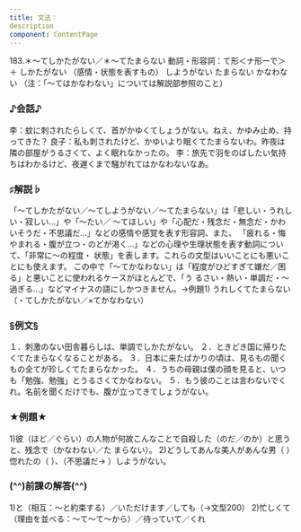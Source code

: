 ```yaml
---
title: 文法：
description
component: ContentPage
---
```



183.＊～てしかたがない／＊～てたまらない
動詞・形容詞：て形＜ナ形ーで＞ ＋ しかたがない
（感情・状態を表すもの） しようがない たまらない かなわない
（注：「～てはかなわない」については解説部参照のこと）
### ♪会話♪
李：蚊に刺されたらしくて、首がかゆくてしょうがない。ねえ、かゆみ止め、持ってきた？
良子：私も刺されたけど、かゆいより眠くてたまらないわ。昨夜は隣の部屋がうるさくて、よく眠れなかったの。
李：旅先で羽をのばしたい気持ちはわかるけど、夜遅くまで騒がれてはかなわないなあ。
### ♯解説♭
「～てしかたがない／～てしようがない／～てたまらない」は「悲しい・うれしい・寂しい…」や「～たい／
～てほしい」や「心配だ・残念だ・無念だ・かわいそうだ・不思議だ…」などの感情や感覚を表す形容詞、また、 「疲れる・悔やまれる・腹が立つ・のどが渇く…」などの心理や生理状態を表す動詞について、「非常に～の程度・ 状態」を表します。これらの文型はいいことにも悪いことにも使えます。
この中で「～てかなわない」は「程度がひどすぎて嫌だ／困る」と悪いことに使われるケースがほとんどで、「う るさい・熱い・単調だ・～過ぎる…」などマイナスの語にしかつきません。→例題1)
うれしくてたまらない（・てしかたがない／×てかなわない）
### §例文§
１．刺激のない田舎暮らしは、単調でしかたがない。
２．ときどき国に帰りたくてたまらなくなることがある。
３．日本に来たばかりの頃は、見るもの聞くもの全てが珍しくてたまらなかった。
４．うちの母親は僕の顔を見ると、いつも「勉強、勉強」とうるさくてかなわない。
５．もう彼のことは言わないでくれ。名前を聞くだけでも、腹が立ってきてしょうがない。
### ★例題★
1)彼（ほど／ぐらい）の人物が何故こんなことで自殺した（のだ／のか）と思うと、残念で（かなわない／た
まらない）。
2)どうしてあんな美人があんな男（ ）惚れたの（ ）、（不思議だ→ ）しようがない。
### (^^)前課の解答(^^)
1)と（相互：～と約束する）／いただけます／しても（→文型200）
2)忙しくて（理由を並べる：～て～て～から）／待っていて／くれ
